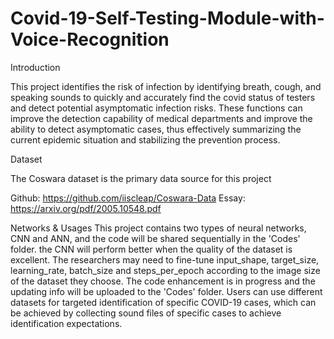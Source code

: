 # Covid-19-Self-Testing-Module-with-Voice-Recognition

Introduction
   
This project identifies the risk of infection by identifying breath, cough, and speaking sounds to quickly and accurately find the covid status of testers and detect potential asymptomatic infection risks. These functions can improve the detection capability of medical departments and improve the ability to detect asymptomatic cases, thus effectively summarizing the current epidemic situation and stabilizing the prevention process.

Dataset
 
The Coswara dataset is the primary data source for this project
 
Github: https://github.com/iiscleap/Coswara-Data
Essay: https://arxiv.org/pdf/2005.10548.pdf

Networks & Usages
This project contains two types of neural networks, CNN and ANN, and the code will be shared sequentially in the 'Codes' folder. the CNN will perform better when the quality of the dataset is excellent. The researchers may need to fine-tune input_shape, target_size, learning_rate, batch_size and steps_per_epoch according to the image size of the dataset they choose. The code enhancement is in progress and the updating info will be uploaded to the 'Codes' folder.
Users can use different datasets for targeted identification of specific COVID-19 cases, which can be achieved by collecting sound files of specific cases to achieve identification expectations.
 
